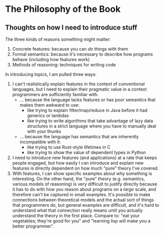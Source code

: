 # The Philosophy of the Book
## Thoughts on how I need to introduce stuff
The three kinds of reasons something might matter:
1. Concrete features: because you can *do* things with them
2. Formal semantics: because it's necessary to describe how programs behave (including how features work)
3. Methods of reasoning: techniques for writing code

In introducing topics, I am pulled three ways:
1. I can't realistically explain features in the context of conventional languages, but I need to explain their pragmatic value in a context programmers are sufficiently familiar with.
   * ... because the language lacks features or has poor semantics that makes them awkward to use:
      * like trying to explain filter/map/reduce in Java before it had generics or lambdas
      * like trying to write algorithms that take advantage of lazy data structures in a strict language where you have to manually deal with your thunks
   * ... because the language has semantics that are inherently incompatible with it:
      * like trying to use Rust-style lifetimes in C
      * like trying to show the value of dependent types in Python
2. I need to introduce new features (and applications) at a rate that keeps people engaged, but how easily I can introduce and explain new features is directly dependent on how much "pure" theory I've covered.
3. With features, I can show specific examples about why something is interesting. On the other hand, the "pure" theory (e.g. semantics, various models of reasoning) is very difficult to justify directly because it has to do with how you reason about programs on a *large* scale, and therefore can't be captured in small examples. It's possible to make connections between theoretical models and the actual sort of things that programmers do, but general examples are difficult, and it's hard to understand what that connection really means until you actually understand the theory in the first place. Compare to: "eat your vegetables; they're good for you" and "learning lisp will make you a better programmer".
